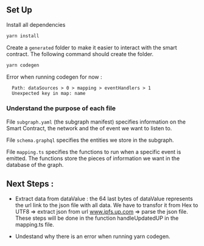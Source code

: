 ## Set Up

Install all dependencies

```javascript
yarn install
```

Create a `generated` folder to make it easier to interact with the smart contract.
The following command should create the folder.

```javascript
yarn codegen
```

Error when running codegen for now :

```
  Path: dataSources > 0 > mapping > eventHandlers > 1
  Unexpected key in map: name
```

### Understand the purpose of each file

File `subgraph.yaml` (the subgraph manifest) specifies information on the Smart Contract, the network and the of event we want to listen to.

File `schema.graphql` specifies the entities we store in the subgraph.

File `mapping.ts` specifies the functions to run when a specific event is emitted. The functions store the pieces of information we want in the database of the graph.

## Next Steps :
- Extract data from dataValue : the 64 last bytes of dataValue represents the url link to the json file with all data. We have to transfor it from Hex to UTF8 => extract json from url www.ipfs.up.com => parse the json file. These steps will be done in the function handleUpdatedUP in the mapping.ts file.

- Undestand why there is an error when running yarn codegen.
